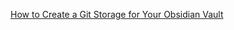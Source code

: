 [How to Create a Git Storage for Your Obsidian Vault](<./my-obsidian-vault.github.io/How to Create a Git Storage for Your Obsidian Vault.md>)


